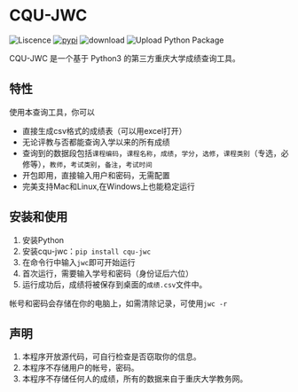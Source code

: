 # CQU-JWC

![Liscence](https://img.shields.io/github/license/CQU-AI/cqu-jwc)
[![pypi](https://img.shields.io/pypi/v/cqu-jwc)](https://pypi.org/project/cqu-jwc/)
![download](https://pepy.tech/badge/cqu-jwc)
![Upload Python Package](https://github.com/CQU-AI/cqu-jwc/workflows/Upload%20Python%20Package/badge.svg)

CQU-JWC 是一个基于 Python3 的第三方重庆大学成绩查询工具。

## 特性

使用本查询工具，你可以
 - 直接生成csv格式的成绩表（可以用excel打开）
 - 无论评教与否都能查询入学以来的所有成绩
 - 查询到的数据段包括`课程编码`，`课程名称`，`成绩`，`学分`，`选修`，`课程类别`（专选，必修等），`教师`，`考试类别`，`备注`，`考试时间`
 - 开包即用，直接输入用户和密码，无需配置
 - 完美支持Mac和Linux,在Windows上也能稳定运行

## 安装和使用

1. 安装Python
2. 安装cqu-jwc：`pip install cqu-jwc`
3. 在命令行中输入`jwc`即可开始运行
4. 首次运行，需要输入学号和密码（身份证后六位）
5. 运行成功后，成绩将被保存到桌面的`成绩.csv`文件中。

帐号和密码会存储在你的电脑上，如需清除记录，可使用`jwc -r`


## 声明

1. 本程序开放源代码，可自行检查是否窃取你的信息。
2. 本程序不存储用户的帐号，密码。
3. 本程序不存储任何人的成绩，所有的数据来自于重庆大学教务网。

